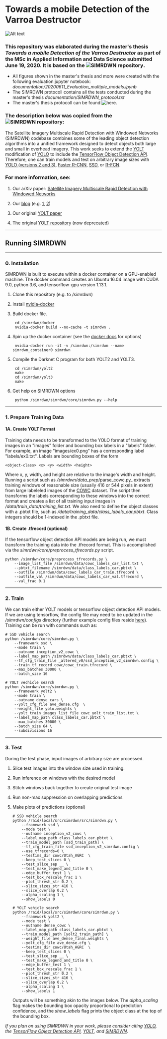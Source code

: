 # Towards a mobile Detection of the Varroa Destructor #


![Alt text](Varrao_yolt2_832.jpg?raw=true "")




### This repository was elaborated during the master's thesis *Towards a mobile Detection of the Varroa Destructor* as part of the MSc in Applied Information and Data Science submitted June 19, 2020. It is based on the ![SIMRDWN repository](https://github.com/avanetten/simrdwn).

- All figures shown in the master's thesis and more were created with the following evaluation jupyter notebook: *documentation/20200611_Evaluation_multiple_models.ipynb*
- The SIMRDWN protocoll contains all the tests conducted during the master's thesis *documentation/SIMRDWN_protocol.txt*
- The master's thesis protocoll can be found ![here](https://docs.google.com/spreadsheets/d/1NhlGIajVtLvL9PySZ6wev_GOEyXtCpmQAyen9tnO338/edit?usp=sharing).
  
  
  

### The description below was copied from the ![SIMRDWN repository](https://github.com/avanetten/simrdwn):



The Satellite Imagery Multiscale Rapid Detection with Windowed Networks (SIMRDWN) codebase combines some of the leading object detection algorithms into a unified framework designed to detect objects both large and small in overhead imagery.  This work seeks to extend the [YOLT](https://arxiv.org/abs/1805.09512) modification of [YOLO](https://pjreddie.com/darknet/yolo/) to include the [TensorFlow Object Detection API](https://github.com/tensorflow/models/tree/master/research/object_detection).  Therefore, one can train models and test on arbitrary image sizes with [YOLO (versions 2 and 3)](https://pjreddie.com/darknet/yolo/), [Faster R-CNN](https://arxiv.org/abs/1506.01497), [SSD](https://arxiv.org/abs/1512.02325), or [R-FCN](https://arxiv.org/abs/1605.06409).  

### For more information, see:

1. Our arXiv paper: [Satellite Imagery Multiscale Rapid Detection with Windowed Networks](https://arxiv.org/abs/1809.09978)

2. Our [blog](https://medium.com/the-downlinq) (e.g. [1](https://medium.com/the-downlinq/simrdwn-adapting-multiple-object-detection-frameworks-for-satellite-imagery-applications-991dbf3d022b), [2](https://medium.com/the-downlinq/giving-simrdwn-a-spin-part-i-7032d7bf120a))

2. Our original [YOLT paper](https://arxiv.org/abs/1805.09512)

3. The original [YOLT repository](https://github.com/CosmiQ/yolt) (now deprecated)
 

____
## Running SIMRDWN

____

### 0. Installation

SIMRDWN is built to execute within a docker container on a GPU-enabled machine.  The docker command creates an Ubuntu 16.04 image with CUDA 9.0, python 3.6, and tensorflow-gpu version 1.13.1. 

1. Clone this repository (e.g. to _/simrdwn_)

2. Install [nvidia-docker](https://github.com/NVIDIA/nvidia-docker)
 
3. Build docker file.

		cd /simrdwn/docker
		nvidia-docker build --no-cache -t simrdwn .
	
4. Spin up the docker container (see the [docker docs](https://docs.docker.com/engine/reference/commandline/run/) for options) 

        nvidia-docker run -it -v /simrdwn:/simrdwn --name simrdwn_container0 simrdwn
	
5. Compile the Darknet C program for both YOLT2 and YOLT3.
      
	    cd /simrdwn/yolt2
	    make
	    cd /simrdwn/yolt3
	    make

6. Get help on SIMRDWN options
	
		python /simrdwn/simrdwn/core/simrdwn.py --help
	

____

### 1. Prepare Training Data



####  1A. Create YOLT Format

Training data needs to be transformed to the YOLO format of training images in an "images" folder and bounding box labels in a "labels" folder.  For example, an image "images/ex0.png" has a corresponding label "labels/ex0.txt". Labels are bounding boxes of the form 

    <object-class> <x> <y> <width> <height>

Where x, y, width, and height are relative to the image's width and height.  Running a script such as _/simrdwn/data\_prep_/parse\_cowc.py_ extracts training windows of reasonable size (usually 416 or 544 pixels in extent) from large labeleled images of the [COWC](https://gdo152.llnl.gov/cowc/) dataset.  The script then transforms the labels corresponding to these windows into the correct format and creates a list of all training input images in _/data/train\_data/training\_list.txt_.  We also need to define the object classes with a .pbtxt file, such as _/data/training\_data/class\_labels\_car.pbtxt_.  Class integers should be 1-indexed in the .pbtxt file.

####  1B. Create .tfrecord (optional)
If the tensorflow object detection API models are being run, we must transform the training data into the .tfrecord format.  This is accomplished via the _simrdwn/core/preprocess\_tfrecords.py_ script.
	
	python /simrdwn/core/preprocess_tfrecords.py \
	    --image_list_file /simrdwn/data/cowc_labels_car_list.txt \
	    --pbtxt_filename /simrdwn/data/class_labels_car.pbtxt \
	    --outfile /simrdwn/data/cowc_labels_car_train.tfrecord \
	    --outfile_val /simrdwn/data/cowc_labels_car_val.tfrecord \
	    --val_frac 0.1

____

### 2. Train

We can train either YOLT models or tensorflow object detection API models.  If we are using tensorflow, the config file may need to be updated in the _/simrdwn/configs_ directory (further example config files reside [here](https://github.com/tensorflow/models/tree/master/research/object_detection/samples/configs)).
Training can be run with commands such as:

	# SSD vehicle search
	python /simrdwn/core/simrdwn.py \
		--framework ssd \
		--mode train \
		--outname inception_v2_cowc \
		--label_map_path /simrdwn/data/class_labels_car.pbtxt \
		--tf_cfg_train_file _altered_v0/ssd_inception_v2_simrdwn.config \
		--train_tf_record cowc/cowc_train.tfrecord \
		--max_batches 30000 \
		--batch_size 16 
	
	# YOLT vechicle search
	python /simrdwn/core/simrdwn.py \
		--framework yolt2 \
		--mode train \
		--outname dense_cars \
		--yolt_cfg_file ave_dense.cfg  \
		--weight_file yolo.weights \
		--yolt_train_images_list_file cowc_yolt_train_list.txt \
		--label_map_path class_labels_car.pbtxt \
		--max_batches 30000 \
		--batch_size 64 \
		--subdivisions 16

____

### 3. Test

During the test phase, input images of arbitrary size are processed.  

1.	Slice test images into the window size used in training.
2.  Run inference on windows with the desired model
3.  Stitch windows back together to create original test image
4.  Run non-max suppression on overlapping predictions
5.  Make plots of predictions (optional)

	
	
		# SSD vehicle search
		python /raid/local/src/simrdwn/src/simrdwn.py \
			--framework ssd \
			--mode test \
			--outname inception_v2_cowc \
			--label_map_path class_labels_car.pbtxt \
			--train_model_path [ssd_train_path] \
			--tf_cfg_train_file ssd_inception_v2_simrdwn.config \
			--use_tfrecords=0 \
			--testims_dir cowc/Utah_AGRC  \
			--keep_test_slices 0 \
			--test_slice_sep __ \
			--test_make_legend_and_title 0 \
			--edge_buffer_test 1 \
			--test_box_rescale_frac 1 \
			--plot_thresh_str 0.2 \
			--slice_sizes_str 416 \
			--slice_overlap 0.2 \
			--alpha_scaling 1 \
			--show_labels 0
				
		# YOLT vehicle search
		python /raid/local/src/simrdwn/core/simrdwn.py \
			--framework yolt2 \
			--mode test \
			--outname dense_cowc \
			--label_map_path class_labels_car.pbtxt \
			--train_model_path [yolt2_train_path] \
			--weight_file ave_dense_final.weights \
			--yolt_cfg_file ave_dense.cfg \
			--testims_dir cowc/Utah_AGRC  \
			--keep_test_slices 0 \
			--test_slice_sep __ \
			--test_make_legend_and_title 0 \
			--edge_buffer_test 1 \
			--test_box_rescale_frac 1 \
			--plot_thresh_str 0.2 \
			--slice_sizes_str 416 \
			--slice_overlap 0.2 \
			--alpha_scaling 1 \
			--show_labels 1
	
	Outputs will be something akin to the images below.  The _alpha\_scaling_ flag makes the bounding box opacity proportional to prediction confidence, and the _show\_labels_ flag prints the object class at the top of the bounding box.

	
	
	
_If you plan on using SIMRDWN in your work, please consider citing [YOLO](https://arxiv.org/abs/1612.08242), the [TensorFlow Object Detection API](https://arxiv.org/abs/1611.10012), [YOLT](https://arxiv.org/abs/1805.09512), and [SIMRDWN](https://arxiv.org/abs/1809.09978)._


